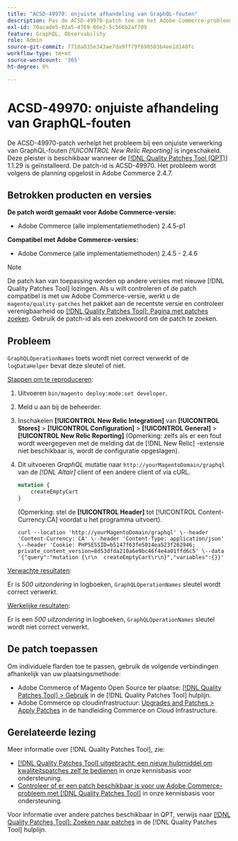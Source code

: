 ```yaml
---
title: "ACSD-49970: onjuiste afhandeling van GraphQL-fouten"
description: Pas de ACSD-49970-patch toe om het Adobe Commerce-probleem op te lossen wanneer GraphQL-fouten onjuist worden afgehandeld [!UICONTROL New Relic Reporting] is ingeschakeld.
exl-id: 70acade5-02a5-4769-86e2-5c566b2af709
feature: GraphQL, Observability
role: Admin
source-git-commit: 7718a835e343ae7da9ff79f690503b4ee1d140fc
workflow-type: tm+mt
source-wordcount: '365'
ht-degree: 0%

---
```


# ACSD-49970: onjuiste afhandeling van GraphQL-fouten

De ACSD-49970-patch verhelpt het probleem bij een onjuiste verwerking van GraphQL-fouten *[!UICONTROL New Relic Reporting]* is ingeschakeld. Deze pleister is beschikbaar wanneer de [[!DNL Quality Patches Tool (QPT)]](/help/announcements/adobe-commerce-announcements/magento-quality-patches-released-new-tool-to-self-serve-quality-patches.md) 1.1.29 is geïnstalleerd. De patch-id is ACSD-49970. Het probleem wordt volgens de planning opgelost in Adobe Commerce 2.4.7.

## Betrokken producten en versies

**De patch wordt gemaakt voor Adobe Commerce-versie:**

* Adobe Commerce (alle implementatiemethoden) 2.4.5-p1

**Compatibel met Adobe Commerce-versies:**

* Adobe Commerce (alle implementatiemethoden) 2.4.5 - 2.4.6

>[!NOTE]
>
>De patch kan van toepassing worden op andere versies met nieuwe [!DNL Quality Patches Tool] lozingen. Als u wilt controleren of de patch compatibel is met uw Adobe Commerce-versie, werkt u de `magento/quality-patches` het pakket aan de recentste versie en controleer verenigbaarheid op [[!DNL Quality Patches Tool]: Pagina met patches zoeken](https://experienceleague.adobe.com/tools/commerce-quality-patches/index.html). Gebruik de patch-id als een zoekwoord om de patch te zoeken.

## Probleem

`GraphQLOperationNames` toets wordt niet correct verwerkt of de `logDataHelper` bevat deze sleutel of niet.

<u>Stappen om te reproduceren</u>:

1. Uitvoeren `bin/magento deploy:mode:set developer`.
1. Meld u aan bij de beheerder.
1. Inschakelen **[!UICONTROL New Relic Integration]** van **[!UICONTROL Stores]** > **[!UICONTROL Configuration]** > **[!UICONTROL General]** > **[!UICONTROL New Relic Reporting]**
(Opmerking: zelfs als er een fout wordt weergegeven met de melding dat de [!DNL New Relic] -extensie niet beschikbaar is, wordt de configuratie opgeslagen).
1. Dit uitvoeren *GraphQL* mutatie naar `http://yourMagentoDomain/graphql` van de *[!DNL Altair]* client of een andere client of via cURL.

   ```GraphQL
   mutation {
       createEmptyCart
   }
   ```

   (Opmerking: stel de **[!UICONTROL Header]** tot [!UICONTROL Content-Currency:CA] voordat u het programma uitvoert).

   ```cURL
   curl --location 'http://yourMagentoDomain/graphql' \--header 'Content-Currency: CA' \--header 'Content-Type: application/json' \--header 'Cookie: PHPSESSID=b5147f63fe5014ea523f262946; private_content_version=8d53dfda210a6e9bc46f4e4a01ffd6c5' \--data '{"query":"mutation {\r\n  createEmptyCart\r\n}","variables":{}}'
   ```

<u>Verwachte resultaten</u>:

Er is *500 uitzondering* in logboeken, `GraphQLOperationNames` sleutel wordt correct verwerkt.

<u>Werkelijke resultaten</u>:

Er is een *500 uitzondering* in logboeken, `GraphQLOperationNames` sleutel wordt niet correct verwerkt.

## De patch toepassen

Om individuele flarden toe te passen, gebruik de volgende verbindingen afhankelijk van uw plaatsingsmethode:

* Adobe Commerce of Magento Open Source ter plaatse: [[!DNL Quality Patches Tool] > Gebruik](https://experienceleague.adobe.com/docs/commerce-operations/tools/quality-patches-tool/usage.html) in de [!DNL Quality Patches Tool] hulplijn.
* Adobe Commerce op cloudinfrastructuur: [Upgrades and Patches > Apply Patches](https://experienceleague.adobe.com/docs/commerce-cloud-service/user-guide/develop/upgrade/apply-patches.html) in de handleiding Commerce on Cloud Infrastructure.

## Gerelateerde lezing

Meer informatie over [!DNL Quality Patches Tool], zie:

* [[!DNL Quality Patches Tool] uitgebracht: een nieuw hulpmiddel om kwaliteitspatches zelf te bedienen](/help/announcements/adobe-commerce-announcements/magento-quality-patches-released-new-tool-to-self-serve-quality-patches.md) in onze kennisbasis voor ondersteuning.
* [Controleer of er een patch beschikbaar is voor uw Adobe Commerce-probleem met [!DNL Quality Patches Tool]](/help/support-tools/patches-available-in-qpt-tool/check-patch-for-magento-issue-with-magento-quality-patches.md) in onze kennisbasis voor ondersteuning.

Voor informatie over andere patches beschikbaar in QPT, verwijs naar [[!DNL Quality Patches Tool]: Zoeken naar patches](https://experienceleague.adobe.com/tools/commerce-quality-patches/index.html) in de [!DNL Quality Patches Tool] hulplijn.
